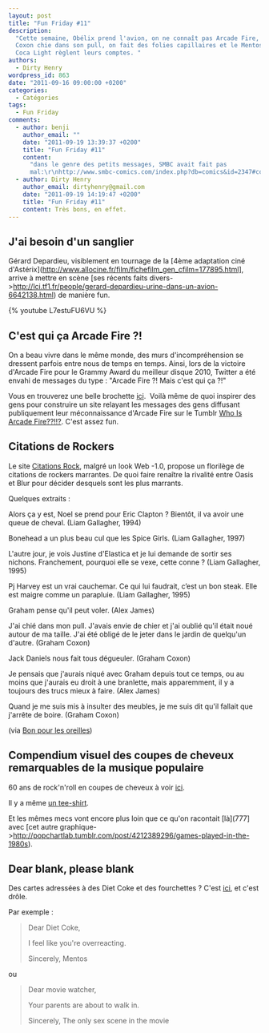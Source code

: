 ```yaml
---
layout: post
title: "Fun Friday #11"
description:
  "Cette semaine, Obélix prend l'avion, on ne connaît pas Arcade Fire, Graham
  Coxon chie dans son pull, on fait des folies capillaires et le Mentos et le
  Coca Light règlent leurs comptes. "
authors:
  - Dirty Henry
wordpress_id: 863
date: "2011-09-16 09:00:00 +0200"
categories:
  - Catégories
tags:
  - Fun Friday
comments:
  - author: benji
    author_email: ""
    date: "2011-09-19 13:39:37 +0200"
    title: "Fun Friday #11"
    content:
      "dans le genre des petits messages, SMBC avait fait pas
      mal:\r\nhttp://www.smbc-comics.com/index.php?db=comics&id=2347#comic\r\n\r\nhttp://www.smbc-comics.com/index.php?db=comics&id=2223#comic"
  - author: Dirty Henry
    author_email: dirtyhenry@gmail.com
    date: "2011-09-19 14:19:47 +0200"
    title: "Fun Friday #11"
    content: Très bons, en effet.
---
```


## J'ai besoin d'un sanglier

Gérard Depardieu, visiblement en tournage de la [4ème adaptation ciné
d'Astérix](http://www.allocine.fr/film/fichefilm_gen_cfilm=177895.html], arrive
à mettre en scène [ses récents faits
divers->http://lci.tf1.fr/people/gerard-depardieu-urine-dans-un-avion-6642138.html)
de manière fun.

{% youtube L7estuFU6VU %}

## C'est qui ça Arcade Fire ?!

On a beau vivre dans le même monde, des murs d'incompréhension se dressent
parfois entre nous de temps en temps. Ainsi, lors de la victoire d'Arcade Fire
pour le Grammy Award du meilleur disque 2010, Twitter a été envahi de messages
du type : "Arcade Fire ?! Mais c'est qui ça ?!"

Vous en trouverez une belle brochette
[ici](http://www.brooklynvegan.com/archives/2011/02/who_is_this_arc.html). 
Voilà même de quoi inspirer des gens pour construire un site relayant les
messages des gens diffusant publiquement leur méconnaissance d'Arcade Fire sur
le Tumblr [Who Is Arcade Fire??!!?](http://whoisarcadefire.tumblr.com/). C'est
assez fun.

## Citations de Rockers

Le site [Citations Rock](http://citations.rock.free.fr/), malgré un look Web
-1.0, propose un florilège de citations de rockers marrantes. De quoi faire
renaître la rivalité entre Oasis et Blur pour décider desquels sont les plus
marrants.

Quelques extraits :

<quote>Alors ça y est, Noel se prend pour Eric Clapton ? Bientôt, il va avoir
une queue de cheval. (Liam Gallagher, 1994)</quote>

<quote>Bonehead a un plus beau cul que les Spice Girls. (Liam
Gallagher, 1997)</quote>

<quote>L'autre jour, je vois Justine d'Elastica et je lui demande de sortir ses
nichons. Franchement, pourquoi elle se vexe, cette conne ? (Liam
Gallagher, 1995)</quote>

<quote>Pj Harvey est un vrai cauchemar. Ce qui lui faudrait, c’est un bon steak.
Elle est maigre comme un parapluie. (Liam Gallagher, 1995)</quote>

<quote>Graham pense qu'il peut voler. (Alex James)</quote>

<quote>J'ai chié dans mon pull. J'avais envie de chier et j'ai oublié qu'il
était noué autour de ma taille. J'ai été obligé de le jeter dans le jardin de
quelqu'un d'autre. (Graham Coxon)</quote>

<quote>Jack Daniels nous fait tous dégueuler. (Graham Coxon)</quote>

<quote>Je pensais que j'aurais niqué avec Graham depuis tout ce temps, ou au
moins que j'aurais eu droit à une branlette, mais apparemment, il y a toujours
des trucs mieux à faire. (Alex James)</quote>

<quote>Quand je me suis mis à insulter des meubles, je me suis dit qu'il fallait
que j'arrête de boire. (Graham Coxon)</quote>

(via
[Bon pour les oreilles](http://www.bonpourlesoreilles.net/musique/2011/01/blah-blah-rock.html))

## Compendium visuel des coupes de cheveux remarquables de la musique populaire

60 ans de rock'n'roll en coupes de cheveux à voir
[ici](http://popchartlab.tumblr.com/post/3904085944/a-visual-compendium-of-notable-haircuts-in-popular).

Il y a même
[un tee-shirt](http://popchartlab.tumblr.com/post/4346725536/rock-out-with-our-visual-compendium-of-notable).

Et les mêmes mecs vont encore plus loin que ce qu'on racontait [là](777] avec
[cet autre
graphique->http://popchartlab.tumblr.com/post/4212389296/games-played-in-the-1980s).

## Dear blank, please blank

Des cartes adressées à des Diet Coke et des fourchettes ? C'est
[ici](http://www.fubiz.net/2011/03/30/dear-blank-please-blank/), et c'est drôle.

Par exemple :

> Dear Diet Coke,
>
> I feel like you're overreacting.
>
> Sincerely, Mentos

ou

> Dear movie watcher,
>
> Your parents are about to walk in.
>
> Sincerely, The only sex scene in the movie
